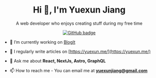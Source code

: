<h1 align="center">Hi 👋, I'm Yuexun Jiang</h1>
<p align="center">A web developer who enjoys creating stuff during my free time</p>


<p align="center">
  <a href="https://github.com/ahonn?tab=followers">
    <img src="https://img.shields.io/github/followers/ahonn?label=Followers&logo=GitHub&style=for-the-badge" alt="GitHub badge" />
  </a>
</p>

- 🔭 I’m currently working on [BlogIt](https://blogit.io?via=github)

- 📝 I regularly write articles on [https://yuexun.me/](https://yuexun.me/)

- 💬 Ask me about **React, NextJs, Astro, GraphQL**

- 📫 How to reach me - You can email me at **yuexunjiang@gmail.com** 

